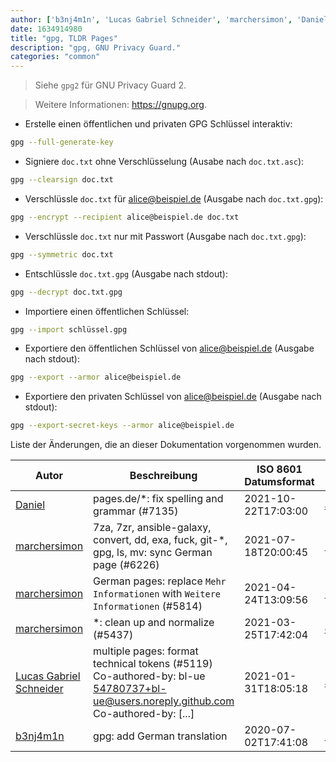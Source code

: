```yaml
---
author: ['b3nj4m1n', 'Lucas Gabriel Schneider', 'marchersimon', 'Daniel']
date: 1634914980
title: "gpg, TLDR Pages"
description: "gpg, GNU Privacy Guard."
categories: "common"
---
```

> Siehe `gpg2` für GNU Privacy Guard 2.

> Weitere Informationen: <https://gnupg.org>.

- Erstelle einen öffentlichen und privaten GPG Schlüssel interaktiv:

```bash
gpg --full-generate-key
```

- Signiere `doc.txt` ohne Verschlüsselung (Ausabe nach `doc.txt.asc`):

```bash
gpg --clearsign doc.txt
```

- Verschlüssle `doc.txt` für alice@beispiel.de (Ausgabe nach `doc.txt.gpg`):

```bash
gpg --encrypt --recipient alice@beispiel.de doc.txt
```

- Verschlüssle `doc.txt` nur mit Passwort (Ausgabe nach `doc.txt.gpg`):

```bash
gpg --symmetric doc.txt
```

- Entschlüssle `doc.txt.gpg` (Ausgabe nach stdout):

```bash
gpg --decrypt doc.txt.gpg
```

- Importiere einen öffentlichen Schlüssel:

```bash
gpg --import schlüssel.gpg
```

- Exportiere den öffentlichen Schlüssel von alice@beispiel.de (Ausgabe nach stdout):

```bash
gpg --export --armor alice@beispiel.de
```

- Exportiere den privaten Schlüssel von alice@beispiel.de (Ausgabe nach stdout):

```bash
gpg --export-secret-keys --armor alice@beispiel.de
```
Liste der Änderungen, die an dieser Dokumentation vorgenommen wurden.


Autor | Beschreibung | ISO 8601 Datumsformat | Link zu GitHub
------|-----|-----|-----
[Daniel](mailto:71837281+darmiel@users.noreply.github.com) | pages.de/*: fix spelling and grammar (#7135) | 2021-10-22T17:03:00 | [afe2deb899df](https://github.com/tldr-pages/tldr/commit/afe2deb899df7f1b3252bdd1326e56988568acce)
[marchersimon](mailto:50295997+marchersimon@users.noreply.github.com) | 7za, 7zr, ansible-galaxy, convert, dd, exa, fuck, git-*, gpg, ls, mv: sync German page (#6226) | 2021-07-18T20:00:45 | [1dcdac60df90](https://github.com/tldr-pages/tldr/commit/1dcdac60df901488a051d3f2f2e4171a158be904)
[marchersimon](mailto:50295997+marchersimon@users.noreply.github.com) | German pages: replace `Mehr Informationen` with `Weitere Informationen` (#5814) | 2021-04-24T13:09:56 | [0a15df6ce3d7](https://github.com/tldr-pages/tldr/commit/0a15df6ce3d790b71b8fa4ae2e8befe0ed0806c7)
[marchersimon](mailto:50295997+marchersimon@users.noreply.github.com) | *: clean up and normalize (#5437) | 2021-03-25T17:42:04 | [de311e174960](https://github.com/tldr-pages/tldr/commit/de311e17496083a7f805793ef228995ecc7e8c97)
[Lucas Gabriel Schneider](mailto:casdpa@gmail.com) | multiple pages: format technical tokens (#5119) Co-authored-by: bl-ue <54780737+bl-ue@users.noreply.github.com> Co-authored-by: [...] | 2021-01-31T18:05:18 | [a5fe31bc47ae](https://github.com/tldr-pages/tldr/commit/a5fe31bc47aece3efa5e66b52b3cf384f27d5d72)
[b3nj4m1n](mailto:b3nj4m1n@gmx.net) | gpg: add German translation | 2020-07-02T17:41:08 | [34a36465bf55](https://github.com/tldr-pages/tldr/commit/34a36465bf5523511f6a36ddeb739e4bc0964ae7)

